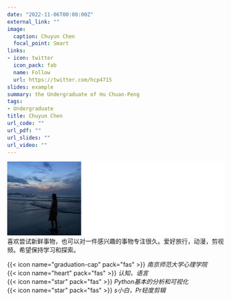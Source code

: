 ```yaml
---
date: "2022-11-06T00:00:00Z"
external_link: ""
image:
  caption: Chuyun Chen
  focal_point: Smart
links:
- icon: twitter
  icon_pack: fab
  name: Follow
  url: https://twitter.com/hcp4715
slides: example
summary: the Undergraduate of Hu Chuan-Peng
tags:
- Undergraduate
title: Chuyun Chen
url_code: ""
url_pdf: ""
url_slides: ""
url_video: ""
---
```

![](images/ccy1.png)
喜欢尝试新鲜事物，也可以对一件感兴趣的事物专注很久。爱好旅行，动漫，剪视频。希望保持学习和探索。

{{< icon name="graduation-cap" pack="fas" >}} _南京师范大学心理学院_  
{{< icon name="heart" pack="fas" >}} _认知，语言_  
{{< icon name="star" pack="fas" >}} _Python基本的分析和可视化_  
{{< icon name="star" pack="fas" >}} _s小白，Pr轻度剪辑_  


